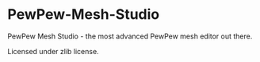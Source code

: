 # PewPew-Mesh-Studio
PewPew Mesh Studio - the most advanced PewPew mesh editor out there.

Licensed under zlib license.
